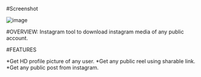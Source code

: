    
#Screenshot

![image](https://user-images.githubusercontent.com/78557222/124252963-2979b300-db45-11eb-8b40-bbaec97ada0b.png)


#OVERVIEW:
Instagram tool to download instagram media of any public account.
 

#FEATURES

*Get HD profile picture of any user.
*Get any public reel using sharable link.
*Get any public post from instagram.
